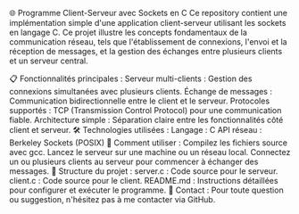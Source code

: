 🌐 Programme Client-Serveur avec Sockets en C
Ce repository contient une implémentation simple d'une application client-serveur utilisant les sockets en langage C. Ce projet illustre les concepts fondamentaux de la communication réseau, tels que l'établissement de connexions, l'envoi et la réception de messages, et la gestion des échanges entre plusieurs clients et un serveur central.

📋 Fonctionnalités principales :
Serveur multi-clients : Gestion des connexions simultanées avec plusieurs clients.
Échange de messages : Communication bidirectionnelle entre le client et le serveur.
Protocoles supportés : TCP (Transmission Control Protocol) pour une communication fiable.
Architecture simple : Séparation claire entre les fonctionnalités côté client et serveur.
🛠️ Technologies utilisées :
Langage : C
API réseau : Berkeley Sockets (POSIX)
🚀 Comment utiliser :
Compilez les fichiers source avec gcc.
Lancez le serveur sur une machine ou un réseau local.
Connectez un ou plusieurs clients au serveur pour commencer à échanger des messages.
📂 Structure du projet :
server.c : Code source pour le serveur.
client.c : Code source pour le client.
README.md : Instructions détaillées pour configurer et exécuter le programme.
📧 Contact :
Pour toute question ou suggestion, n'hésitez pas à me contacter via GitHub.

